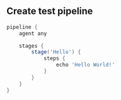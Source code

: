 ## Create test pipeline

```groovy
pipeline {
    agent any

    stages {
        stage('Hello') {
            steps {
                echo 'Hello World!'
            }
        }
    }
}
```
